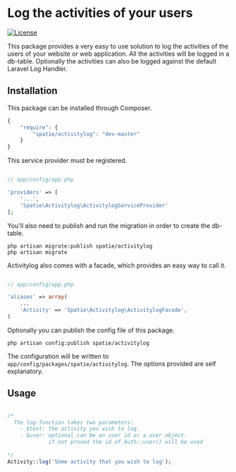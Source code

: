 # Log the activities of your users

[![License](https://poser.pugx.org/spatie/googlesearch/license.png)](https://packagist.org/packages/spatie/googlesearch)

This package provides a very easy to use solution to log the activities of the users of your website or web application. All the activities will be logged in a db-table. Optionally the activities can also be logged against the default Laravel Log Handler.

## Installation

This package can be installed through Composer.
```js
{
    "require": {
		"spatie/activitylog": "dev-master"
	}
}
```


This service provider must be registered.
```php

// app/config/app.php

'providers' => [
    '...',
    'Spatie\Activitylog\ActivitylogServiceProvider'
];
```


You'll also need to publish and run the migration in order to create the db-table.
```
php artisan migrate:publish spatie/activitylog
php artisan migrate 
```


Activitylog also comes with a facade, which provides an easy way to call it.
```php

// app/config/app.php

'aliases' => array(
	...
	'Activity' => 'Spatie\Activitylog\ActivitylogFacade',
)
```


Optionally you can publish the config file of this package.
```
php artisan config:publish spatie/activitylog 
```
The configuration will be written to  ```app/config/packages/spatie/activitylog```. The options provided are self explanatory.


## Usage

```php

/* 
  The log-function takes two parameters:
  	- $text: the activity you wish to log.
  	- $user: optional can be an user id or a user object. 
  	         if not proved the id of Auth::user() will be used
  
*/
Activity::log('Some activity that you wish to log');
